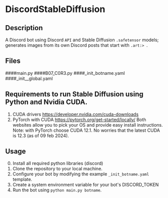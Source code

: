 # DiscordStableDiffusion

## Description
A Discord bot using Discord `API` and Stable Diffusion `.safetensor` models; generates images from its own Discord posts that start with `.art:> `.

## Files
####main.py
####B07_C0R3.py
####_init_botname.yaml
####_init__global.yaml

## Requirements to run Stable Diffusion using Python and Nvidia CUDA.
1. CUDA drivers
https://developer.nvidia.com/cuda-downloads
2. PyTorch with CUDA
https://pytorch.org/get-started/locally/
Both websites allow you to pick your OS and provide easy install instructions.
Note: with PyTorch choose CUDA 12.1. No worries that the latest CUDA is 12.3 (as of 09 feb 2024).

## Usage
0. Install all required python libraries (discord)
1. Clone the repository to your local machine.
2. Configure your bot by modifying the example `_init_botname.yaml` template.
3. Create a system environment variable for your bot's DISCORD_TOKEN
4. Run the bot using `python main.py botname`.
